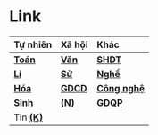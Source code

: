 # Link


Tự nhiên|Xã hội|Khác| 
:-|:-|:-| 
[**Toán**](https://meet.google.com/hzx-chqe-trx?pli=1&authuser=1)|[**Văn**](https://zoom.us/j/3629177765?pwd=ZUc2VFJhRENKM3JHcXZua2VtUHVxZz09)|[**SHDT**](https://zoom.us/j/2021355355?pwd=dU5QbDFoZzR3UjVxNVMvZTJBbHhQQT09)
[**Lí**](https://meet.google.com/zmt-ntbk-odg?pli=1&authuser=1)|[**Sử**](https://meet.google.com/sfj-omiu-vkb?pli=1&authuser=1)|[**Nghề**](https://zoom.us/j/6418239093?pwd=R2RwK1F3eWJjd1RhbktHOEtRWDdSdz09)
[**Hóa**](https://zoom.us/j/8157220370?pwd=SW1mSlAzMWZPSWxYa1huQ0hxZ2hsdz09)|[**GDCD**](https://meet.google.com/yry-gmyd-dya?pli=1&authuser=1)|[**Công nghệ**](https://meet.google.com/szi-dssf-hmv?pli=1&authuser=1)
[**Sinh**](https://zoom.us/j/9634945813?pwd=cWdGZWtXY1BWMXVqcnYwZVphVCtKUT09)|[**(N)**](https://meet.google.com/jzh-nzaw-hzb)|[**GDQP**](https://meet.google.com/mey-nxiz-jcm?pli=1&authuser=1)|[**Nộp bài công nghệ**](https://forms.gle/qMvqXjCbTZDSfgm89)
Tin [**(K)**](https://zoom.us/j/7986667995?pwd=TUF0dlZGVFJyam1WcWpUTjY0ampGQT09)||
